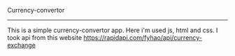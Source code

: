 Currency-convertor
____
This is a simple currency-convertor app. Here i'm used js, html and css.
I took api from this website https://rapidapi.com/fyhao/api/currency-exchange 
